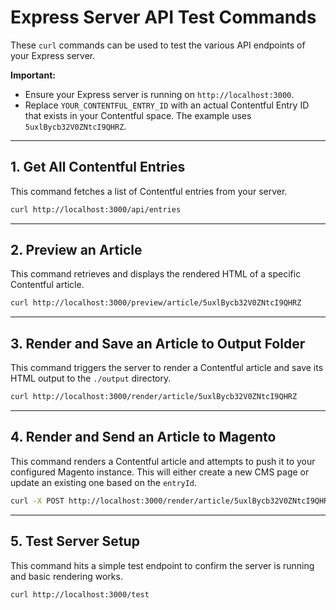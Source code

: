 # Express Server API Test Commands

These `curl` commands can be used to test the various API endpoints of your Express server.

**Important:**
*   Ensure your Express server is running on `http://localhost:3000`.
*   Replace `YOUR_CONTENTFUL_ENTRY_ID` with an actual Contentful Entry ID that exists in your Contentful space. The example uses `5uxlBycb32V0ZNtcI9QHRZ`.

---

## 1. Get All Contentful Entries

This command fetches a list of Contentful entries from your server.

```bash
curl http://localhost:3000/api/entries
```

---

## 2. Preview an Article

This command retrieves and displays the rendered HTML of a specific Contentful article.

```bash
curl http://localhost:3000/preview/article/5uxlBycb32V0ZNtcI9QHRZ
```

---

## 3. Render and Save an Article to Output Folder

This command triggers the server to render a Contentful article and save its HTML output to the `./output` directory.

```bash
curl http://localhost:3000/render/article/5uxlBycb32V0ZNtcI9QHRZ
```

---

## 4. Render and Send an Article to Magento

This command renders a Contentful article and attempts to push it to your configured Magento instance. This will either create a new CMS page or update an existing one based on the `entryId`.

```bash
curl -X POST http://localhost:3000/render/article/5uxlBycb32V0ZNtcI9QHRZ/magento
```

---

## 5. Test Server Setup

This command hits a simple test endpoint to confirm the server is running and basic rendering works.

```bash
curl http://localhost:3000/test
```
